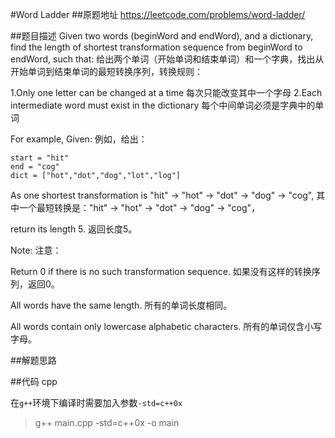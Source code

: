 #Word Ladder
##原题地址
https://leetcode.com/problems/word-ladder/

##题目描述
Given two words (beginWord and endWord), and a dictionary, find the length of shortest transformation sequence from beginWord to endWord, such that:
给出两个单词（开始单词和结束单词）和一个字典，找出从开始单词到结束单词的最短转换序列，转换规则：

1.Only one letter can be changed at a time
每次只能改变其中一个字母
2.Each intermediate word must exist in the dictionary
每个中间单词必须是字典中的单词

For example, Given:
例如，给出：

    start = "hit"
    end = "cog"
    dict = ["hot","dot","dog","lot","log"]

As one shortest transformation is "hit" -> "hot" -> "dot" -> "dog" -> "cog",
其中一个最短转换是："hit" -> "hot" -> "dot" -> "dog" -> "cog"，

return its length 5.
返回长度5。

Note:
注意：

Return 0 if there is no such transformation sequence.
如果没有这样的转换序列，返回0。

All words have the same length.
所有的单词长度相同。

All words contain only lowercase alphabetic characters.
所有的单词仅含小写字母。

##解题思路

##代码 cpp

在`g++`环境下编译时需要加入参数`-std=c++0x`

> g++ main.cpp -std=c++0x -o main

##

